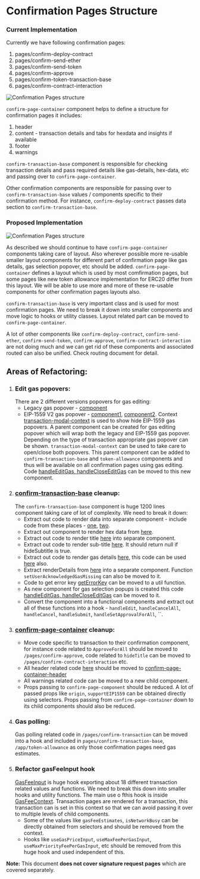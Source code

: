 # Confirmation Pages Structure

### Current Implementation

Currently we have following confirmation pages:

1. pages/confirm-deploy-contract
2. pages/confirm-send-ether
3. pages/confirm-send-token
4. pages/confirm-approve
5. pages/confirm-token-transaction-base
6. pages/confirm-contract-interaction

![Confirmation Pages structure](https://raw.githubusercontent.com/MetaMask/metamask-extension/develop/docs/refactoring/confirmation-page-structure/current.png)

`confirm-page-container` component helps to define a structure for confirmation pages it includes:

1.  header
2.  content - transaction details and tabs for hexdata and insights if available
3.  footer
4.  warnings

`confirm-transaction-base` component is responsible for checking transaction details and pass required details like gas-details, hex-data, etc and passing over to `confirm-page-container`.

Other confirmation components are responsible for passing over to `confirm-transaction-base` values / components specific to their confirmation method. For instance, `confirm-deploy-contract` passes data section to `confirm-transaction-base`.

### Proposed Implementation

![Confirmation Pages structure](https://raw.githubusercontent.com/MetaMask/metamask-extension/develop/docs/refactoring/confirmation-page-structure/proposed.png)

As described we should continue to have `confirm-page-container` components taking care of layout. Also wherever possible more re-usable smaller layout components for different part of confirmation page like gas details, gas selection popover, etc should be added.
`confirm-page-container` defines a layout which is used by most comfirmation pages, but some pages like new token allowance implementation for ERC20 differ from this layout. We will be able to use more and more of these re-usable components for other confirmation pages layouts also.

`confirm-transaction-base` is very important class and is used for most confirmation pages. We need to break it down into smaller components and move logic to hooks or utility classes. Layout related part can be moved to `confirm-page-container`.

A lot of other components like `confirm-deploy-contract`, `confirm-send-ether`, `confirm-send-token`, `confirm-approve`, `confirm-contract-interaction` are not doing much and we can get rid of these components and associated routed can also be unified. Check routing document for detail.

## Areas of Refactoring:

1. ### Edit gas popovers:
   There are 2 different versions popovers for gas editing:
   - Legacy gas popover - [component](https://github.com/MetaMask/metamask-extension/tree/develop/ui/components/app/edit-gas-popover)
   - EIP-1559 V2 gas popover - [component1](https://github.com/MetaMask/metamask-extension/tree/develop/ui/components/app/edit-gas-fee-popover), [component2](https://github.com/MetaMask/metamask-extension/tree/develop/ui/components/app/advanced-gas-fee-popover).
     Context [transaction-modal-context](https://github.com/MetaMask/metamask-extension/blob/develop/ui/contexts/transaction-modal.js) is used to show hide EIP-1559 gas popovers.
     A parent component can be created for gas editing popover which will wrap both the legacy and EIP-1559 gas popover. Depending on the type of transaction appropriate gas popover can be shown. `transaction-modal-context` can be used to take care to open/close both popovers.
     This parent component can be added to `confirm-transaction-base` and `token-allowance` components and thus will be available on all confirmation pages using gas editing.
     Code [handleEditGas, handleCloseEditGas](https://github.com/MetaMask/metamask-extension/blob/develop/ui/pages/confirm-transaction-base/confirm-transaction-base.component.js#L276) can be moved to this new component.
2. ### [confirm-transaction-base](https://github.com/MetaMask/metamask-extension/tree/develop/ui/pages/confirm-transaction-base) cleanup:
   The `confirm-transaction-base` component is huge 1200 lines component taking care of lot of complexity. We need to break it down:
   - Extract out code to render data into separate component - include code from these places - [one](https://github.com/MetaMask/metamask-extension/blob/develop/ui/pages/confirm-transaction-base/confirm-transaction-base.component.js#L641), [two](https://github.com/MetaMask/metamask-extension/blob/develop/ui/pages/confirm-deploy-contract/confirm-deploy-contract.component.js#L15).
   - Extract out component to render hex data from [here](https://github.com/MetaMask/metamask-extension/blob/develop/ui/pages/confirm-transaction-base/confirm-transaction-base.component.js#L675).
   - Extract out code to render title [here](https://github.com/MetaMask/metamask-extension/blob/develop/ui/pages/confirm-transaction-base/confirm-transaction-base.component.js#L894) into separate component.
   - Extract out code to render sub-title [here](https://github.com/MetaMask/metamask-extension/blob/develop/ui/pages/confirm-transaction-base/confirm-transaction-base.component.js#L917). It should return null if hideSubtitle is true.
   - Extract out code to render gas details [here](https://github.com/MetaMask/metamask-extension/blob/develop/ui/pages/confirm-transaction-base/confirm-transaction-base.component.js#L444), this code can be used [here](https://github.com/MetaMask/metamask-extension/blob/develop/ui/pages/confirm-approve/confirm-approve-content/confirm-approve-content.component.js#L171) also.
   - Extract renderDetails from [here](https://github.com/MetaMask/metamask-extension/blob/develop/ui/pages/confirm-transaction-base/confirm-transaction-base.component.js#L309) into a separate component. Function `setUserAcknowledgedGasMissing` can also be moved to it.
   - Code to get error key [getErrorKey](https://github.com/MetaMask/metamask-extension/blob/develop/ui/pages/confirm-transaction-base/confirm-transaction-base.component.js#L230) can be moved to a util function.
   - As new component for gas selection popups is created this code [handleEditGas, handleCloseEditGas](https://github.com/MetaMask/metamask-extension/blob/develop/ui/pages/confirm-transaction-base/confirm-transaction-base.component.js#L276) can be moved to it.
   - Convert the component into a functional components and extract out all of these functions into a hook - `handleEdit`, `handleCancelAll`, `handleCancel`, `handleSubmit`, `handleSetApprovalForAll`, ``.
3. ### [confirm-page-container](https://github.com/MetaMask/metamask-extension/tree/03ccc5366cf31c9fa0fedc2fac533ebc64e6f2b4/ui/components/app/confirm-page-container) cleanup:
   - Move code specific to transaction to their confirmation component, for instance code related to `ApproveForAll` should be moved to `/pages/confirm-approve`, code related to `hideTitle` can be moved to `/pages/confirm-contract-interaction` etc.
   - All header related code [here](https://github.com/MetaMask/metamask-extension/blob/03ccc5366cf31c9fa0fedc2fac533ebc64e6f2b4/ui/components/app/confirm-page-container/confirm-page-container.component.js#L191) should be moved to [confirm-page-container-header](https://github.com/MetaMask/metamask-extension/tree/03ccc5366cf31c9fa0fedc2fac533ebc64e6f2b4/ui/components/app/confirm-page-container/confirm-page-container-header)
   - All warnings related code can be moved to a new child component.
   - Props passing to `confirm-page-component` should be reduced. A lot of passed props like `origin`, `supportEIP1559` can be obtained directly using selectors. Props passing from `confirm-page-container` down to its child components should also be reduced.
4. ### Gas polling:
   Gas polling related code in `/pages/confirm-transaction` can be moved into a hook and included in `pages/confirm-transaction-base`, `/app/token-allowance` as only those confirmation pages need gas estimates.
5. ### Refactor gasFeeInput hook
    [GasFeeInput](https://github.com/MetaMask/metamask-extension/tree/develop/ui/hooks/gasFeeInput) is huge hook exporting about 18 different transaction related values and functions. We need to break this down into smaller hooks and utility functions.
    The main use o fthis hook is inside [GasFeeContext](https://github.com/MetaMask/metamask-extension/blob/develop/ui/contexts/gasFee.js). Transaction pages are rendered for a transaction, this transaction can is set in this context so that we can avoid passing it over to multiple levels of child components.
    - Some of the values like `gasFeeEstimates`, `isNetworkBusy` can be directly obtained from selectors and should be removed from the context.
    - Hooks like `useGasPriceInput`, `useMaxFeePerGasInput`, `useMaxPriorityFeePerGasInput`, etc should be removed from this huge hook and used independent of this.

**Note:** This document **does not cover signature request pages** which are covered separately.
